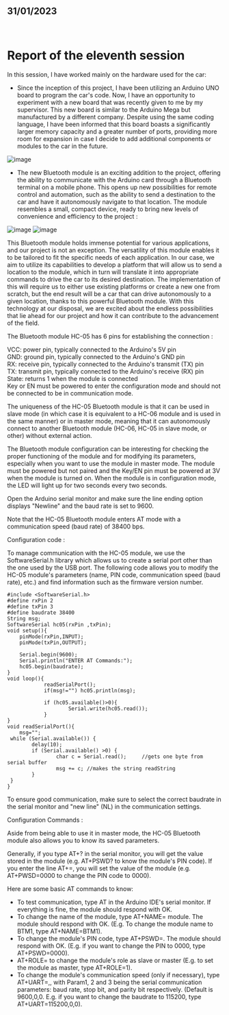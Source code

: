 ## 31/01/2023

<br />

# Report of the eleventh session

In this session, I have worked mainly on the hardware used for the car:<br />

- Since the inception of this project, I have been utilizing an Arduino UNO board to program the car's code. Now, I have an opportunity to experiment with a new board that was recently given to me by my supervisor. This new board is similar to the Arduino Mega but manufactured by a different company. Despite using the same coding language, I have been informed that this board boasts a significantly larger memory capacity and a greater number of ports, providing more room for expansion in case I decide to add additional components or modules to the car in the future.<br />

![image](https://user-images.githubusercontent.com/115218309/216465573-7b7a3c01-eaac-4261-bdbe-0b737dd5062f.png)

- The new Bluetooth module is an exciting addition to the project, offering the ability to communicate with the Arduino card through a Bluetooth terminal on a mobile phone. This opens up new possibilities for remote control and automation, such as the ability to send a destination to the car and have it autonomously navigate to that location. The module resembles a small, compact device, ready to bring new levels of convenience and efficiency to the project :<br />

![image](https://user-images.githubusercontent.com/115218309/216465799-c1329a98-a84b-4791-aeeb-576db652f4dc.png)
![image](https://user-images.githubusercontent.com/115218309/216465813-19108f45-c242-48d6-899b-46f9cc980004.png)

This Bluetooth module holds immense potential for various applications, and our project is not an exception. The versatility of this module enables it to be tailored to fit the specific needs of each application. In our case, we aim to utilize its capabilities to develop a platform that will allow us to send a location to the module, which in turn will translate it into appropriate commands to drive the car to its desired destination. The implementation of this will require us to either use existing platforms or create a new one from scratch, but the end result will be a car that can drive autonomously to a given location, thanks to this powerful Bluetooth module. With this technology at our disposal, we are excited about the endless possibilities that lie ahead for our project and how it can contribute to the advancement of the field.<br />

The Bluetooth module HC-05 has 6 pins for establishing the connection :<br />

VCC: power pin, typically connected to the Arduino's 5V pin<br />
GND: ground pin, typically connected to the Arduino's GND pin<br />
RX: receive pin, typically connected to the Arduino's transmit (TX) pin<br />
TX: transmit pin, typically connected to the Arduino's receive (RX) pin<br />
State: returns 1 when the module is connected<br />
Key or EN must be powered to enter the configuration mode and should not be connected to be in communication mode.<br />

The uniqueness of the HC-05 Bluetooth module is that it can be used in slave mode (in which case it is equivalent to a HC-06 module and is used in the same manner) or in master mode, meaning that it can autonomously connect to another Bluetooth module (HC-06, HC-05 in slave mode, or other) without external action.<br />

The Bluetooth module configuration can be interesting for checking the proper functioning of the module and for modifying its parameters, especially when you want to use the module in master mode. The module must be powered but not paired and the Key/EN pin must be powered at 3V when the module is turned on. When the module is in configuration mode, the LED will light up for two seconds every two seconds.<br />

Open the Arduino serial monitor and make sure the line ending option displays "Newline" and the baud rate is set to 9600.<br />

Note that the HC-05 Bluetooth module enters AT mode with a communication speed (baud rate) of 38400 bps.<br />

Configuration code :<br />

To manage communication with the HC-05 module, we use the SoftwareSerial.h library which allows us to create a serial port other than the one used by the USB port. The following code allows you to modify the HC-05 module's parameters (name, PIN code, communication speed (baud rate), etc.) and find information such as the firmware version number.<br />

```
#include <SoftwareSerial.h>
#define rxPin 2
#define txPin 3
#define baudrate 38400
String msg;
SoftwareSerial hc05(rxPin ,txPin);
void setup(){
 	pinMode(rxPin,INPUT);
 	pinMode(txPin,OUTPUT);

 	Serial.begin(9600);
 	Serial.println("ENTER AT Commands:");
 	hc05.begin(baudrate);
}
void loop(){
 			readSerialPort();
 			if(msg!="") hc05.println(msg);

 			if (hc05.available()>0){
 					Serial.write(hc05.read());
 			}
}
void readSerialPort(){
 	msg="";
 while (Serial.available()) {
 		delay(10);
 		if (Serial.available() >0) {
 				char c = Serial.read(); 	//gets one byte from serial buffer
 				msg += c; //makes the string readString
 		}
 }
}
```
To ensure good communication, make sure to select the correct baudrate in the serial monitor and "new line" (NL) in the communication settings.<br />

Configuration Commands :

Aside from being able to use it in master mode, the HC-05 Bluetooth module also allows you to know its saved parameters.<br />

Generally, if you type AT+<command>? in the serial monitor, you will get the value stored in the module (e.g. AT+PSWD? to know the module's PIN code). If you enter the line AT+<command>=<Param>, you will set the value of the module (e.g. AT+PWSD=0000 to change the PIN code to 0000).<br />

Here are some basic AT commands to know:<br />

- To test communication, type AT in the Arduino IDE's serial monitor. If everything is fine, the module should respond with OK.<br />
- To change the name of the module, type AT+NAME=<Param> module. The module should respond with OK. (E.g. To change the module name to BTM1, type AT+NAME=BTM1).<br />
- To change the module's PIN code, type AT+PSWD=<Param>. The module should respond with OK. (E.g. if you want to change the PIN to 0000, type AT+PSWD=0000).<br />
- AT+ROLE=<Param> to change the module's role as slave or master (E.g. to set the module as master, type AT+ROLE=1).<br />
- To change the module's communication speed (only if necessary), type AT+UART=<Param1>,<Param2>,<Param3> with Param1, 2 and 3 being the serial communication parameters: baud rate, stop bit, and parity bit respectively. (Default is 9600,0,0. E.g. if you want to change the baudrate to 115200, type AT+UART=115200,0,0).<br />
